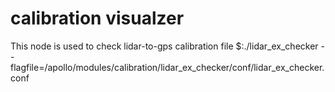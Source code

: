 # calibration visualzer 
This node is used to check lidar-to-gps calibration file
$:./lidar_ex_checker --flagfile=/apollo/modules/calibration/lidar_ex_checker/conf/lidar_ex_checker.conf
